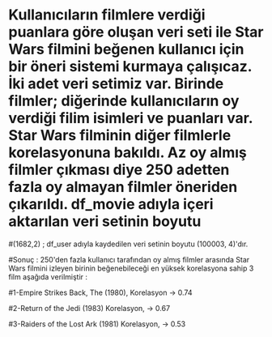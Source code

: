 # Kullanıcıların filmlere verdiği puanlara göre oluşan veri seti ile Star Wars filmini beğenen kullanıcı için bir  öneri sistemi kurmaya çalışıcaz. İki adet veri setimiz var. Birinde filmler; diğerinde kullanıcıların oy verdiği filim isimleri ve puanları var. Star Wars filminin diğer filmlerle korelasyonuna bakıldı. Az oy almış filmler çıkması diye 250 adetten fazla oy almayan filmler öneriden çıkarıldı. df_movie adıyla içeri aktarılan veri setinin boyutu 
#(1682,2) ; df_user adıyla kaydedilen veri setinin boyutu (100003, 4)'dır.

#Sonuç : 250'den fazla kullanıcı tarafından oy almış filmler arasında Star Wars filmini izleyen birinin beğenebileceği en yüksek korelasyona sahip 3 film aşağıda verilmiştir :

#1-Empire Strikes Back, The (1980), Korelasyon ->	0.74

#2-Return of the Jedi (1983) Korelasyon, ->	0.67	

#3-Raiders of the Lost Ark (1981) Korelasyon, -> 0.53
